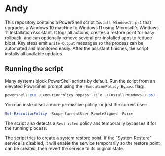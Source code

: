 # Andy

This repository contains a PowerShell script `Install-Windows11.ps1` that upgrades a Windows 10 machine to Windows 11 using Microsoft's Windows 11 Installation Assistant. It logs all actions, creates a restore point for easy rollback, and can optionally remove several pre-installed apps to reduce bloat. Key steps emit `Write-Output` messages so the process can be automated and monitored easily. After the assistant finishes, the script installs all available updates.

## Running the script

Many systems block PowerShell scripts by default. Run the script from an elevated
PowerShell prompt using the `-ExecutionPolicy Bypass` flag:

```powershell
powershell.exe -ExecutionPolicy Bypass -File .\Install-Windows11.ps1
```

You can instead set a more permissive policy for just the current user:

```powershell
Set-ExecutionPolicy -Scope CurrentUser RemoteSigned -Force
```

The script also detects a `Restricted` policy and temporarily bypasses it for
the running process.

The script tries to create a system restore point. If the "System Restore"
service is disabled, it will enable the service temporarily so the restore point
can be created, then revert the service to its original state.
